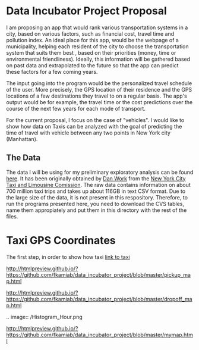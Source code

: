 # Data Incubator Project Proposal

I am proposing an app that would rank various transportation systems in a city, based on various factors, such as financial cost, travel time and pollution index. An ideal place for this app, would be the webpage of a municipality, helping each resident of the city to choose the transportation system that suits them best , based on their priorities (money, time or environmental friendliness). Ideally, this information will be gathered based on past data and extrapolated to the future so that the app can predict these factors for a few coming years. 

The input going into the program would be the personalized travel schedule of the user. More precisely, the GPS location of their residence and the GPS locations of a few destinations they travel to on a regular basis. The app's output would be for example, the travel time or the cost predictions over the course of the next few years for each mode of transport.  

For the current proposal, I focus on the case of "vehicles". I would like to show how data on Taxis can be analyzed with the goal of predicting the time of travel with vehicle between any two points in New York city (Manhattan). 

## The Data

The data I will be using for my preliminary exploratory analysis can be found [here](https://uofi.app.box.com/NYCtaxidata). It has been originally obtained by [Dan Work](https://publish.illinois.edu/dbwork/open-data/) from the [New York City Taxi and Limousine Comission](http://www.nyc.gov/html/tlc/html/home/home.shtml). The raw data contains information on about 700 million taxi trips and takes up about 116GB in text CSV format. Due to the large size of the data, it is not present in this respository. Therefore, to run the programs presented here, you need to download the CVS tables, name them appropiately and put them in this directory with the rest of the files.


# Taxi GPS Coordinates

The first step, in order to show how taxi 
[link to taxi](\Taxi_Map_NYC.py)

http://htmlpreview.github.io/?https://github.com/fkamiab/data_incubator_project/blob/master/pickup_map.html

http://htmlpreview.github.io/?https://github.com/fkamiab/data_incubator_project/blob/master/dropoff_map.html

.. image:: /Histogram_Hour.png

http://htmlpreview.github.io/?https://github.com/fkamiab/data_incubator_project/blob/master/mymap.html
